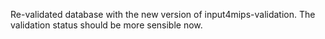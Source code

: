 Re-validated database with the new version of input4mips-validation.
The validation status should be more sensible now.

